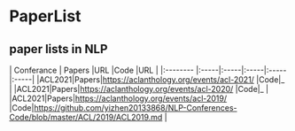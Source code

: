 # PaperList
## paper lists in NLP

| Conferance        | Papers   |URL   |Code   |URL   |
|:--------   |:-----|:-----|:-----|:-----|:-----|
|ACL2021|Papers|https://aclanthology.org/events/acl-2021/ |Code|_ |
|ACL2021|Papers|https://aclanthology.org/events/acl-2020/ |Code|_ |
|ACL2021|Papers|https://aclanthology.org/events/acl-2019/ |Code|https://github.com/yizhen20133868/NLP-Conferences-Code/blob/master/ACL/2019/ACL2019.md |
